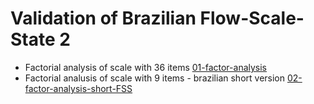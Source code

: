 # Validation of Brazilian Flow-Scale-State 2

- Factorial analysis of scale with 36 items [01-factor-analysis](01-factor-analysis)
- Factorial analusis of scale with 9 items - brazilian short version [02-factor-analysis-short-FSS](02-factor-analysis-short-FSS)

